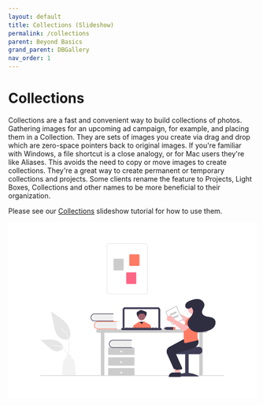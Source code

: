 ```yaml
---
layout: default
title: Collections (Slideshow)
permalink: /collections
parent: Beyond Basics
grand_parent: DBGallery
nav_order: 1
---
```


# Collections

Collections are a fast and convenient way to build collections of photos. Gathering images for an upcoming ad campaign, for example, and placing them in a Collection.  They are sets of images you create via drag and drop which are zero-space pointers back to original images.  If you're familiar with Windows, a file shortcut is a close analogy, or for Mac users they're like Aliases.  This avoids the need to copy or move images to create collections. They're a great way to create permanent or temporary collections and projects. Some clients rename the feature to Projects, Light Boxes, Collections and other names to be more beneficial to their organization.

Please see our <a href="https://docs.google.com/presentation/d/1IHMdtXiKSLQlWGq5IRcpu9wKqleIkA3NN67AkO391Ms/edit?usp=sharing" target="_blank">Collections</a> slideshow tutorial for how to use them.

![Learning Grapic](/assets/undraw_Online_learning.png)
